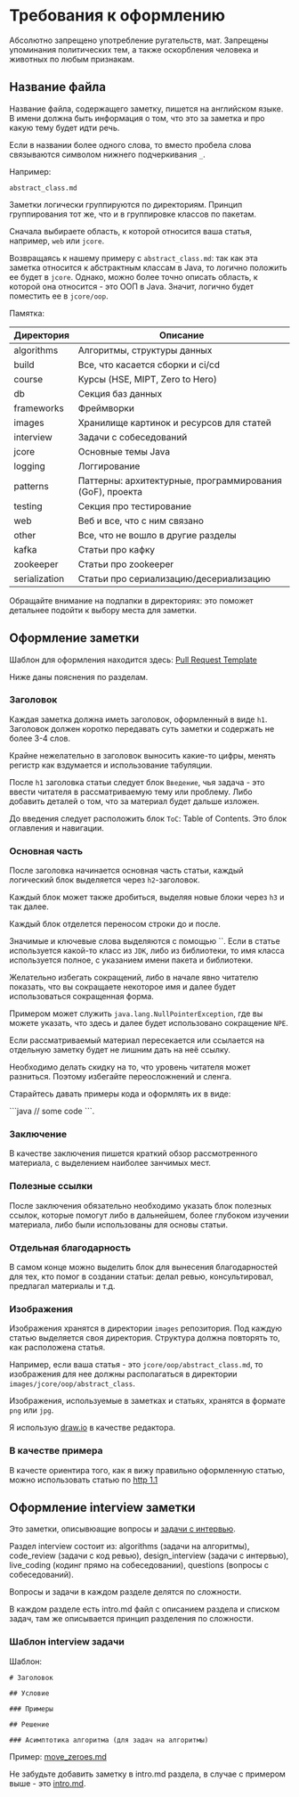 # Требования к оформлению

Абсолютно запрещено употребление ругательств, мат.
Запрещены упоминания политических тем, а также оскорбления человека и животных по любым признакам.

## Название файла

Название файла, содержащего заметку, пишется на английском языке. В имени должна быть информация о том, что это за заметка и про какую тему будет идти речь.

Если в названии более одного слова, то вместо пробела слова связываются символом нижнего подчеркивания `_`.

Например:

`abstract_class.md`

Заметки логически группируются по директориям.
Принцип группирования тот же, что и в группировке классов по пакетам.

Сначала выбираете область, к которой относится ваша статья, например, `web` или `jcore`.

Возвращаясь к нашему примеру с `abstract_class.md`: так как эта заметка относится к абстрактным классам в Java, то логично положить ее будет в `jcore`. Однако, можно более точно описать область, к которой она относится - это ООП в Java. Значит, логично будет поместить ее в `jcore/oop`.

Памятка:

| Директория        | Описание                                                 |
|-------------------|----------------------------------------------------------|
| algorithms        | Алгоритмы, структуры данных                              |
| build             | Все, что касается сборки и ci/cd                         |
| course            | Курсы (HSE, MIPT, Zero to Hero)                          |
| db                | Секция баз данных                                        |
| frameworks        | Фреймворки                                               |
| images            | Хранилище картинок и ресурсов для статей                 |
| interview         | Задачи с собеседований                                   |
| jcore             | Основные темы Java                                       |
| logging           | Логгирование                                             |
| patterns          | Паттерны: архитектурные, программирования (GoF), проекта |
| testing           | Секция про тестирование                                  |
| web               | Веб и все, что с ним связано                             |
| other             | Все, что не вошло в другие разделы                       |
| kafka             | Статьи про кафку                                         |
| zookeeper         | Статьи про zookeeper                                     |
| serialization     | Статьи про сериализацию/десериализацию                   |

Обращайте внимание на подпапки в директориях: это поможет детальнее подойти к выбору места для заметки.

## Оформление заметки

Шаблон для оформления находится здесь: [Pull Request Template](./PULL_REQUEST_TEMPLATE.md)

Ниже даны пояснения по разделам.

### Заголовок

Каждая заметка должна иметь заголовок, оформленный в виде `h1`.
Заголовок должен коротко передавать суть заметки и содержать не более 3-4 слов.

Крайне нежелательно в заголовок выносить какие-то цифры, менять регистр как вздумается и использование табуляции.

После `h1` заголовка статьи следует блок `Введение`, чья задача - это ввести читателя в рассматриваемую тему или проблему. Либо добавить деталей о том, что за материал будет дальше изложен.

До введения следует расположить блок `ToC`: Table of Contents. Это блок оглавления и навигации.

### Основная часть

После заголовка начинается основная часть статьи, каждый логический блок выделяется через `h2`-заголовок.

Каждый блок может также дробиться, выделяя новые блоки через `h3` и так далее.

Каждый блок отделется переносом строки до и после.

Значимые и ключевые слова выделяются с помощью ``.
Если в статье используется какой-то класс из `JDK`, либо из библиотеки, то имя класса используется полное, с указанием имени пакета и библиотеки.

Желательно избегать сокращений, либо в начале явно читателю показать, что вы сокращаете некоторое имя и далее будет использоваться сокращенная форма.

Примером может служить `java.lang.NullPointerException`, где вы можете указать, что здесь и далее будет использовано сокращение `NPE`.

Если рассматриваемый материал пересекается или ссылается на отдельную заметку будет не лишним дать на неё ссылку.

Необходимо делать скидку на то, что уровень читателя может разниться. Поэтому избегайте переосложнений и сленга.

Старайтесь давать примеры кода и оформлять их в виде:

\```java
// some code
\```.

### Заключение

В качестве заключения пишется краткий обзор рассмотренного материала, с выделением наиболее занчимых мест.

### Полезные ссылки

После заключения обязательно необходимо указать блок полезных ссылок, которые помогут либо в дальнейшем, более глубоком изучении материала, либо были использованы для основы статьи.

### Отдельная благодарность

В самом конце можно выделить блок для вынесения благодарностей для тех, кто помог в создании статьи: делал ревью, консультировал, предлагал материалы и т.д.

### Изображения

Изображения хранятся в директории `images` репозитория. Под каждую статью выделяется своя директория. Структура должна повторять то, как расположена статья.

Например, если ваша статья - это `jcore/oop/abstract_class.md`, то изображения для нее должны располагаться в директории `images/jcore/oop/abstract_class`.

Изображения, используемые в заметках и статьях, хранятся в формате `png` или `jpg`.

Я использую [draw.io](https://www.draw.io/) в качестве редактора.

### В качестве примера

В качесте ориентира того, как я вижу правильно оформленную статью, можно использовать статью по [http 1.1](./web/http/http_11.md)

## Оформление interview заметки

Это заметки, описывюащие вопросы и [задачи с интервью](./interview/).

Раздел interview состоит из: algorithms (задачи на алгоритмы), code_review (задачи с код ревью), design_interview (задачи с интервью), live_coding (кодинг прямо на собеседовании), questions (вопросы с собеседований).

Вопросы и задачи в каждом разделе делятся по сложности.

В каждом разделе есть intro.md файл с описанием раздела и списком задач, там же описывается принцип разделения по сложности.

### Шаблон interview задачи

Шаблон:

```text
# Заголовок

## Условие

### Примеры

## Решение

### Асимптотика алгоритма (для задач на алгоритмы)

```

Пример: [move_zeroes.md](./interview/algorithms/beginner/move_zeroes.md)

Не забудьте добавить заметку в intro.md раздела, в случае с примером выше - это [intro.md](./interview/algorithms/intro.md).
